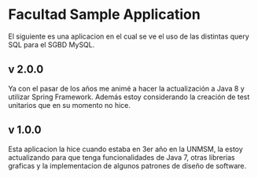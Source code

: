 # Facultad Sample Application

El siguiente es una aplicacion en el cual se ve el uso de las distintas query SQL para el SGBD MySQL.

## v 2.0.0
Ya con el pasar de los años me animé a hacer la actualización a Java 8 y utilizar Spring Framework. Además estoy considerando la creación de test unitarios que en su momento no hice.

## v 1.0.0
Esta aplicacion la hice cuando estaba en 3er año en la UNMSM, la estoy actualizando para que tenga funcionalidades de Java 7, otras librerias graficas y la implementacion de algunos patrones de diseño de software.
